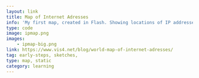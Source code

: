 ```yaml
---
layout: link
title: Map of Internet Adresses
info: 'My first map, created in Flash. Showing locations of IP addresses. Fancy, huh?'
type: code
image: ipmap.png
images: 
    - ipmap-big.png
link: https://www.vis4.net/blog/world-map-of-internet-adresses/
tag: early-steps, sketches, 
type: map, static
category: learning
---
```

